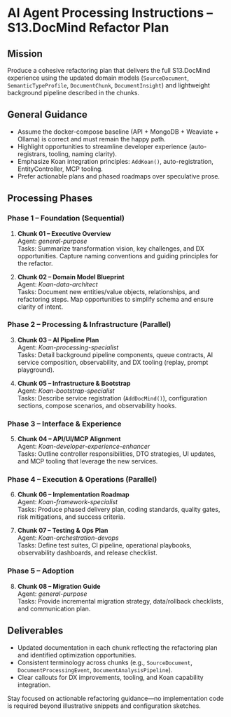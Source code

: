 # AI Agent Processing Instructions – S13.DocMind Refactor Plan

## Mission
Produce a cohesive refactoring plan that delivers the full S13.DocMind experience using the updated domain models (`SourceDocument`, `SemanticTypeProfile`, `DocumentChunk`, `DocumentInsight`) and lightweight background pipeline described in the chunks.

## General Guidance
- Assume the docker-compose baseline (API + MongoDB + Weaviate + Ollama) is correct and must remain the happy path.
- Highlight opportunities to streamline developer experience (auto-registrars, tooling, naming clarity).
- Emphasize Koan integration principles: `AddKoan()`, auto-registration, EntityController<T>, MCP tooling.
- Prefer actionable plans and phased roadmaps over speculative prose.

## Processing Phases

### Phase 1 – Foundation (Sequential)
1. **Chunk 01 – Executive Overview**  
   Agent: *general-purpose*  
   Tasks: Summarize transformation vision, key challenges, and DX opportunities. Capture naming conventions and guiding principles for the refactor.

2. **Chunk 02 – Domain Model Blueprint**  
   Agent: *Koan-data-architect*  
   Tasks: Document new entities/value objects, relationships, and refactoring steps. Map opportunities to simplify schema and ensure clarity of intent.

### Phase 2 – Processing & Infrastructure (Parallel)
3. **Chunk 03 – AI Pipeline Plan**  
   Agent: *Koan-processing-specialist*  
   Tasks: Detail background pipeline components, queue contracts, AI service composition, observability, and DX tooling (replay, prompt playground).

4. **Chunk 05 – Infrastructure & Bootstrap**  
   Agent: *Koan-bootstrap-specialist*  
   Tasks: Describe service registration (`AddDocMind()`), configuration sections, compose scenarios, and observability hooks.

### Phase 3 – Interface & Experience
5. **Chunk 04 – API/UI/MCP Alignment**  
   Agent: *Koan-developer-experience-enhancer*  
   Tasks: Outline controller responsibilities, DTO strategies, UI updates, and MCP tooling that leverage the new services.

### Phase 4 – Execution & Operations (Parallel)
6. **Chunk 06 – Implementation Roadmap**  
   Agent: *Koan-framework-specialist*  
   Tasks: Produce phased delivery plan, coding standards, quality gates, risk mitigations, and success criteria.

7. **Chunk 07 – Testing & Ops Plan**  
   Agent: *Koan-orchestration-devops*  
   Tasks: Define test suites, CI pipeline, operational playbooks, observability dashboards, and release checklist.

### Phase 5 – Adoption
8. **Chunk 08 – Migration Guide**  
   Agent: *general-purpose*  
   Tasks: Provide incremental migration strategy, data/rollback checklists, and communication plan.

## Deliverables
- Updated documentation in each chunk reflecting the refactoring plan and identified optimization opportunities.
- Consistent terminology across chunks (e.g., `SourceDocument`, `DocumentProcessingEvent`, `DocumentAnalysisPipeline`).
- Clear callouts for DX improvements, tooling, and Koan capability integration.

Stay focused on actionable refactoring guidance—no implementation code is required beyond illustrative snippets and configuration sketches.
